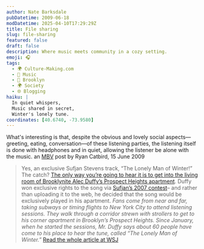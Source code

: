 ```yaml
---
author: Nate Barksdale
pubDatetime: 2009-06-18
modDatetime: 2025-04-10T17:29:29Z
title: File sharing
slug: file-sharing
featured: false
draft: false
description: Where music meets community in a cozy setting.
emoji: 🎧
tags:
  - 🌍 Culture-Making.com
  - 🎵 Music
  - 🌆 Brooklyn
  - 🌍 Society
  - 🌐 Blogging
haiku: |
  In quiet whispers,  
  Music shared in secret,  
  Winter's lonely tune.
coordinates: [40.6740, -73.9580]
---
```


What's interesting is that, despite the obvious and lovely social aspects—greeting, eating, conversation—of these listening parties, the listening itself is done with headphones and in quiet, allowing the listener be alone with the music. an [MBV](http://www.mbvmusic.com/exclusive-sufjan-stevens-track/10557) post by Ryan Catbird, 15 June 2009

> Yes, an exclusive Sufjan Stevens track, “The Lonely Man of Winter!” The catch? [The only way you’re going to hear it is to get into the living room of Brooklynite Alec Duffy’s Prospect Heights apartment](https://www.google.com/search?q=%22The%20only%20way%20you%E2%80%99re%20going%20to%20hear%20it%20is%20to%20get%20into%20the%20living%20room%20of%20Brooklynite%20Alec%20Duffy%E2%80%99s%20Prospect%20Heights%20apartment%22%20online.wsj.com). Duffy won exclusive rights to the song via [Sufjan’s 2007 contest](http://web.archive.org/web/20120125071007/http://www.pastemagazine.com:80/articles/2007/11/sufjan-stevens-presents-christmas-song-contest.html)– and rather than uploading it to the web, he decided that the song would be exclusively played in his apartment. _Fans come from near and far, taking subways or timing flights to New York City to attend listening sessions. They walk through a corridor strewn with strollers to get to his corner apartment in Brooklyn’s Prospect Heights. Since January, when he started the sessions, Mr. Duffy says about 60 people have come to his place to hear the tune, called “The Lonely Man of Winter.”_ [Read the whole article at WSJ](https://www.google.com/search?q=%22Read%20the%20whole%20article%20at%20WSJ%22%20online.wsj.com)
